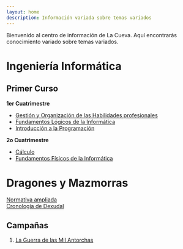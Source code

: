 ```yaml
---
layout: home
description: Información variada sobre temas variados
---
```


Bienvenido al centro de información de La Cueva. Aquí encontrarás conocimiento variado sobre temas variados.

# Ingeniería Informática

## Primer Curso

**1er Cuatrimestre**

* [Gestión y Organización de las Habilidades profesionales](/informatica/1/gohp)
* [Fundamentos Lógicos de la Informática](/informatica/1/fli)
* [Introducción a la Programación](/informatica/1/ip)

**2o Cuatrimestre**

* [Cálculo](/informatica/2/calc)  
* [Fundamentos Físicos de la Informática](/informatica/2/ffi)

# Dragones y Mazmorras

[Normativa ampliada](/dnd/normativa)  
[Cronología de Dexudal](/dnd/cronologia)

## Campañas

1. [La Guerra de las Mil Antorchas](/dnd/guerra-mil-antorchas)
